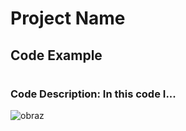 # Project Name
## Code Example
#
### Code Description: In this code I...
![obraz](https://user-images.githubusercontent.com/15181913/90232447-fd661e00-de1c-11ea-9826-3cee4294dd97.png)
